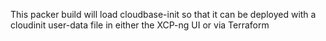 This packer build will load cloudbase-init so that it can be deployed with a cloudinit user-data file in either the XCP-ng UI or via Terraform